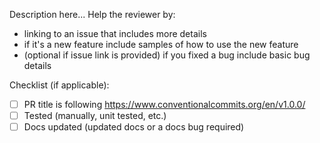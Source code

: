 Description here... Help the reviewer by:
 - linking to an issue that includes more details
 - if it's a new feature include samples of how to use the new feature
 - (optional if issue link is provided) if you fixed a bug include basic bug details

Checklist (if applicable):
- [ ] PR title is following https://www.conventionalcommits.org/en/v1.0.0/
- [ ] Tested (manually, unit tested, etc.)
- [ ] Docs updated (updated docs or a docs bug required)
